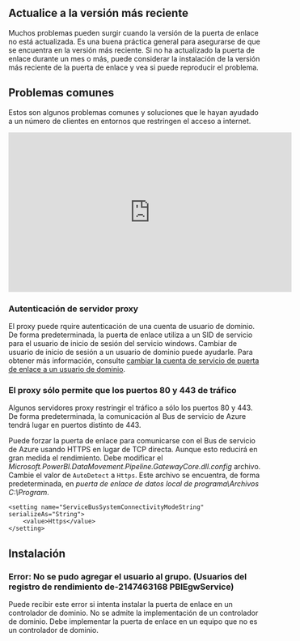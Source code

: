 ## Actualice a la versión más reciente 
 
Muchos problemas pueden surgir cuando la versión de la puerta de enlace no está actualizada.  Es una buena práctica general para asegurarse de que se encuentra en la versión más reciente.  Si no ha actualizado la puerta de enlace durante un mes o más, puede considerar la instalación de la versión más reciente de la puerta de enlace y vea si puede reproducir el problema.

## Problemas comunes

Estos son algunos problemas comunes y soluciones que le hayan ayudado a un número de clientes en entornos que restringen el acceso a internet.

<iframe width="560" height="315" src="https://www.youtube.com/embed/-t7RO6mHATI?showinfo=0" frameborder="0" allowfullscreen></iframe>

### Autenticación de servidor proxy

El proxy puede rquire autenticación de una cuenta de usuario de dominio. De forma predeterminada, la puerta de enlace utiliza a un SID de servicio para el usuario de inicio de sesión del servicio windows. Cambiar de usuario de inicio de sesión a un usuario de dominio puede ayudarle. Para obtener más información, consulte [cambiar la cuenta de servicio de puerta de enlace a un usuario de dominio](powerbi-gateway-proxy.md#changing-the-gateway-service-account-to-a-domain-user).

### El proxy sólo permite que los puertos 80 y 443 de tráfico

Algunos servidores proxy restringir el tráfico a sólo los puertos 80 y 443. De forma predeterminada, la comunicación al Bus de servicio de Azure tendrá lugar en puertos distinto de 443. 

Puede forzar la puerta de enlace para comunicarse con el Bus de servicio de Azure usando HTTPS en lugar de TCP directa. Aunque esto reducirá en gran medida el rendimiento. Debe modificar el *Microsoft.PowerBI.DataMovement.Pipeline.GatewayCore.dll.config* archivo. Cambie el valor de `AutoDetect` a `Https`. Este archivo se encuentra, de forma predeterminada, en *puerta de enlace de datos local de programa\Archivos C:\Program*.

```
<setting name="ServiceBusSystemConnectivityModeString" serializeAs="String">
    <value>Https</value>
</setting>
```

## Instalación

### Error: No se pudo agregar el usuario al grupo.  (Usuarios del registro de rendimiento de-2147463168 PBIEgwService)

Puede recibir este error si intenta instalar la puerta de enlace en un controlador de dominio. No se admite la implementación de un controlador de dominio. Debe implementar la puerta de enlace en un equipo que no es un controlador de dominio.
